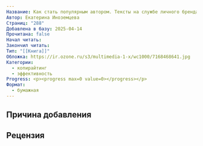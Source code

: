 ```yaml
---
Название: Как стать популярным автором. Тексты на службе личного бренда. 5 шагов
Автор: Екатерина Иноземцева
Страниц: "288"
Добавлена в базу: 2025-04-14
Прочитана: false
Начал читать: 
Закончил читать: 
Тип: "[[Книга]]"
Обложка: https://ir.ozone.ru/s3/multimedia-1-x/wc1000/7168468641.jpg
Категории:
  - копирайтинг
  - эффективность
Progress: <p><progress max=0 value=0></progress></p>
Формат:
  - бумажная
---
```

## Причина добавления


## Рецензия
